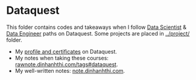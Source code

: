 # Dataquest

This folder contains codes and takeaways when I follow [Data Scientist](https://www.dataquest.io/path/data-scientist) & [Data Engineer](https://www.dataquest.io/path/data-engineer/) paths on Dataquest. Some projects are placed in [../project/](../projects) folder.

- My [profile and certificates](https://www.dataquest.io/profile/dinhanhthimail) on Dataquest.
- My notes when taking these courses: [rawnote.dinhanhthi.com/tags#dataquest](https://rawnote.dinhanhthi.com/tags#dataquest).
- My well-written notes: [note.dinhanhthi.com](http://note.dinhanhthi.com).
